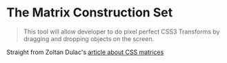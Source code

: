 # The Matrix Construction Set
>This tool will allow developer to do pixel perfect CSS3 Transforms by dragging and dropping objects on the screen.

Straight from Zoltan Dulac's [article about CSS matrices](http://www.useragentman.com/blog/2011/01/07/css3-matrix-transform-for-the-mathematically-challenged/)
